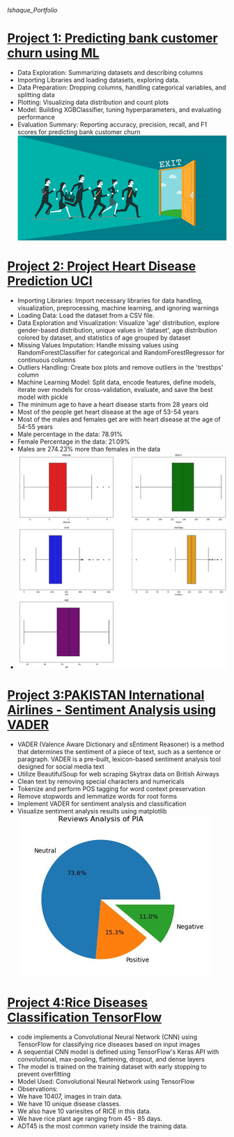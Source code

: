 *Ishaque_Portfolio*
# [Project 1: Predicting bank customer churn using ML](https://www.kaggle.com/code/ishaquealidad/bank-churn-xgb-classifier-ipynb)

* Data Exploration: Summarizing datasets and describing columns
* Importing Libraries and loading datasets, exploring data.
* Data Preparation: Dropping columns, handling categorical variables, and splitting data
* Plotting: Visualizing data distribution and count plots
* Model: Building XGBClassifier, tuning hyperparameters, and evaluating performance
* Evaluation Summary: Reporting accuracy, precision, recall, and F1 scores for predicting bank customer churn
![](https://github.com/eshaque5830/Ishaque_Portfolio/blob/main/images/174948746-5dc3418a-8296-4cc8-9561-f8f12ca9a0a4.png)

# [Project 2: Project Heart Disease Prediction UCI](https://www.kaggle.com/code/ishaquealidad/heart-disease-prediction-uci-ipynb)

* Importing Libraries: Import necessary libraries for data handling, visualization, preprocessing, machine learning, and ignoring warnings
* Loading Data: Load the dataset from a CSV file.
* Data Exploration and Visualization: Visualize 'age' distribution, explore gender-based distribution, unique values in 'dataset', age distribution colored by dataset, and statistics of age grouped by dataset
* Missing Values Imputation: Handle missing values using RandomForestClassifier for categorical and RandomForestRegressor for continuous columns
* Outliers Handling: Create box plots and remove outliers in the 'trestbps' column
* Machine Learning Model: Split data, encode features, define models, iterate over models for cross-validation, evaluate, and save the best model with pickle
* The minimum age to have a heart disease starts from 28 years old
* Most of the people get heart disease at the age of 53-54 years
* Most of the males and females get are with heart disease at the age of 54-55 years
* Male percentage in the data: 78.91%
* Female Percentage in the data: 21.09%
* Males are 274.23% more than females in the data
* ![](https://github.com/eshaque5830/Ishaque_Portfolio/blob/main/images/__results___48_0.png)
# [Project 3:PAKISTAN International Airlines - Sentiment Analysis using VADER](https://www.kaggle.com/code/ishaquealidad/sentiment-analysis-vader-ipynb/edit)
* VADER (Valence Aware Dictionary and sEntiment Reasoner) is a method that determines the sentiment of a piece of text, such as a sentence or paragraph. VADER is a pre-built, lexicon-based sentiment analysis tool designed for social media text
* Utilize BeautifulSoup for web scraping Skytrax data on British Airways
* Clean text by removing special characters and numericals
* Tokenize and perform POS tagging for word context preservation
* Remove stopwords and lemmatize words for root forms
* Implement VADER for sentiment analysis and classification
* Visualize sentiment analysis results using matplotlib
![](https://github.com/eshaque5830/Ishaque_Portfolio/blob/main/images/pia.JPG)
# [Project 4:Rice Diseases Classification TensorFlow](https://github.com/eshaque5830/Deeplearning_Projects/blob/main/rice_disease_classification.ipynb)
* code implements a Convolutional Neural Network (CNN) using TensorFlow for classifying rice diseases based on input images
* A sequential CNN model is defined using TensorFlow's Keras API with convolutional, max-pooling, flattening, dropout, and dense layers
* The model is trained on the training dataset with early stopping to prevent overfitting
* Model Used: Convolutional Neural Network using TensorFlow
* Observations:
* We have 10407, images in train data.
* We have 10 unique disease classes.
* We also have 10 variesites of RICE in this data.
* We have rice plant age ranging from 45 - 85 days.
* ADT45 is the most common variety inside the training data.





